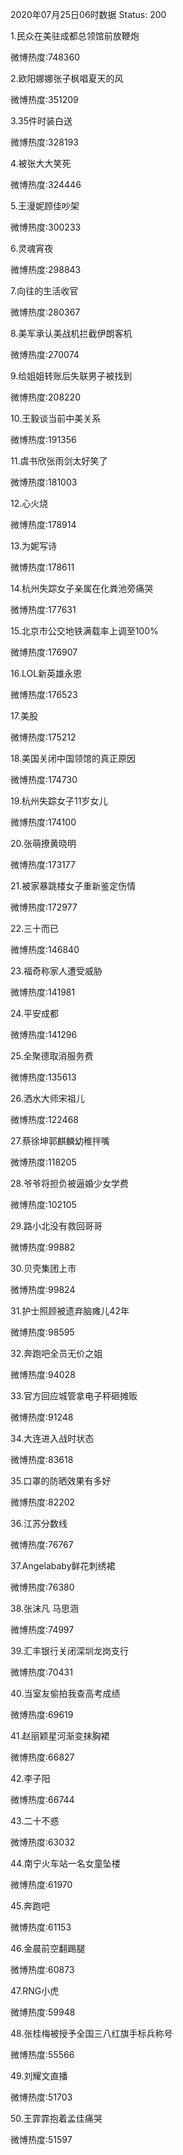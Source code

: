 2020年07月25日06时数据
Status: 200

1.民众在美驻成都总领馆前放鞭炮

微博热度:748360

2.欧阳娜娜张子枫唱夏天的风

微博热度:351209

3.35件时装白送

微博热度:328193

4.被张大大笑死

微博热度:324446

5.王漫妮顾佳吵架

微博热度:300233

6.灵魂宵夜

微博热度:298843

7.向往的生活收官

微博热度:280367

8.美军承认美战机拦截伊朗客机

微博热度:270074

9.给姐姐转账后失联男子被找到

微博热度:208220

10.王毅谈当前中美关系

微博热度:191356

11.虞书欣张雨剑太好笑了

微博热度:181003

12.心火烧

微博热度:178914

13.为妮写诗

微博热度:178611

14.杭州失踪女子亲属在化粪池旁痛哭

微博热度:177631

15.北京市公交地铁满载率上调至100%

微博热度:176907

16.LOL新英雄永恩

微博热度:176523

17.美股

微博热度:175212

18.美国关闭中国领馆的真正原因

微博热度:174730

19.杭州失踪女子11岁女儿

微博热度:174100

20.张萌撩黄晓明

微博热度:173177

21.被家暴跳楼女子重新鉴定伤情

微博热度:172977

22.三十而已

微博热度:146840

23.福奇称家人遭受威胁

微博热度:141981

24.平安成都

微博热度:141296

25.全聚德取消服务费

微博热度:135613

26.洒水大师宋祖儿

微博热度:122468

27.蔡徐坤郭麒麟幼稚拌嘴

微博热度:118205

28.爷爷将担负被逼婚少女学费

微博热度:102105

29.路小北没有救回哥哥

微博热度:99882

30.贝壳集团上市

微博热度:99824

31.护士照顾被遗弃脑瘫儿42年

微博热度:98595

32.奔跑吧全员无价之姐

微博热度:94028

33.官方回应城管拿电子秤砸摊贩

微博热度:91248

34.大连进入战时状态

微博热度:83618

35.口罩的防晒效果有多好

微博热度:82202

36.江苏分数线

微博热度:76767

37.Angelababy鲜花刺绣裙

微博热度:76380

38.张沫凡 马思涵

微博热度:74997

39.汇丰银行关闭深圳龙岗支行

微博热度:70431

40.当室友偷拍我查高考成绩

微博热度:69619

41.赵丽颖星河渐变抹胸裙

微博热度:66827

42.李子阳

微博热度:66744

43.二十不惑

微博热度:63032

44.南宁火车站一名女童坠楼

微博热度:61970

45.奔跑吧

微博热度:61153

46.金晨前空翻踢腿

微博热度:60873

47.RNG小虎

微博热度:59948

48.张桂梅被授予全国三八红旗手标兵称号

微博热度:55566

49.刘耀文直播

微博热度:51703

50.王霏霏抱着孟佳痛哭

微博热度:51597

